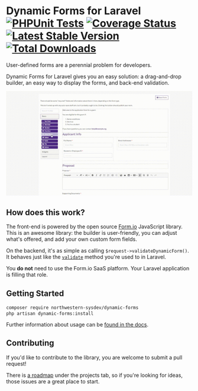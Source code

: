 # Dynamic Forms for Laravel [![PHPUnit Tests](https://github.com/NIT-Administrative-Systems/dynamic-forms/actions/workflows/phpunit.yml/badge.svg)](https://github.com/NIT-Administrative-Systems/dynamic-forms/actions/workflows/phpunit.yml) [![Coverage Status](https://coveralls.io/repos/github/NIT-Administrative-Systems/dynamic-forms/badge.svg?branch=develop)](https://coveralls.io/github/NIT-Administrative-Systems/dynamic-forms?branch=develop) [![Latest Stable Version](https://poser.pugx.org/northwestern-sysdev/dynamic-forms/v)](//packagist.org/packages/northwestern-sysdev/dynamic-forms) [![Total Downloads](https://poser.pugx.org/northwestern-sysdev/dynamic-forms/downloads)](//packagist.org/packages/northwestern-sysdev/dynamic-forms) 
User-defined forms are a perennial problem for developers. 

Dynamic Forms for Laravel gives you an easy solution: a drag-and-drop builder, an easy way to display the forms, and back-end validation. 

[![Drag-and-drop form builder](./docs/assets/builder_short.gif)](./docs/assets/builder_demo.webm)

## How does this work?
The front-end is powered by the open source [Form.io](https://github.com/formio/formio.js) JavaScript library. This is an awesome library: the builder is user-friendly, you can adjust what's offered, and add your own custom form fields. 

On the backend, it's as simple as calling `$request->validateDynamicForm()`. It behaves just like the [`validate`](https://laravel.com/docs/8.x/validation#quick-writing-the-validation-logic) method you're used to in Laravel. 

You **do not** need to use the Form.io SaaS platform. Your Laravel application is filling that role.

## Getting Started
```
composer require northwestern-sysdev/dynamic-forms
php artisan dynamic-forms:install
```

Further information about usage can be [found in the docs](https://nit-administrative-systems.github.io/dynamic-forms/).

## Contributing
If you'd like to contribute to the library, you are welcome to submit a pull request!

There is [a roadmap](https://github.com/NIT-Administrative-Systems/dynamic-forms/projects/1) under the projects tab, so if you're looking for ideas, those issues are a great place to start.
